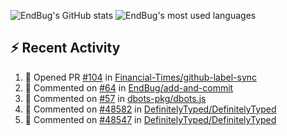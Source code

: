 ![EndBug's GitHub stats](https://github-readme-stats.vercel.app/api?username=endbug&show_icons=true)
![EndBug's most used languages](https://github-readme-stats.vercel.app/api/top-langs/?username=endbug&layout=compact)

## ⚡ Recent Activity

<!--START_SECTION:activity-->
1. 💪 Opened PR [#104](https://github.com//Financial-Times/github-label-sync/pull/104) in [Financial-Times/github-label-sync](https://github.com//Financial-Times/github-label-sync)
2. 💬 Commented on [#64](https://github.com//EndBug/add-and-commit/issues/64) in [EndBug/add-and-commit](https://github.com//EndBug/add-and-commit)
3. 💬 Commented on [#57](https://github.com//dbots-pkg/dbots.js/issues/57) in [dbots-pkg/dbots.js](https://github.com//dbots-pkg/dbots.js)
4. 💬 Commented on [#48582](https://github.com//DefinitelyTyped/DefinitelyTyped/issues/48582) in [DefinitelyTyped/DefinitelyTyped](https://github.com//DefinitelyTyped/DefinitelyTyped)
5. 💬 Commented on [#48547](https://github.com//DefinitelyTyped/DefinitelyTyped/issues/48547) in [DefinitelyTyped/DefinitelyTyped](https://github.com//DefinitelyTyped/DefinitelyTyped)
<!--END_SECTION:activity-->

